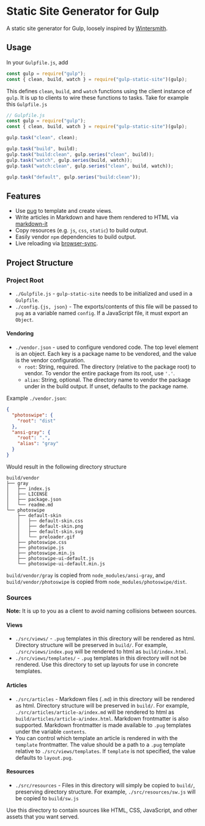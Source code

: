 # Static Site Generator for Gulp

A static site generator for Gulp, loosely inspired by
[Wintersmith](https://github.com/jnordberg/wintersmith).

## Usage

In your `Gulpfile.js`, add

```js
const gulp = require("gulp");
const { clean, build, watch } = require("gulp-static-site")(gulp);
```

This defines `clean`, `build`, and `watch` functions using the client instance
of `gulp`. It is up to clients to wire these functions to tasks. Take for
example this `Gulpfile.js`

```js
// Gulpfile.js
const gulp = require("gulp");
const { clean, build, watch } = require("gulp-static-site")(gulp);

gulp.task("clean", clean);

gulp.task("build", build);
gulp.task("build:clean", gulp.series("clean", build));
gulp.task("watch", gulp.series(build, watch));
gulp.task("watch:clean", gulp.series("clean", build, watch));

gulp.task("default", gulp.series("build:clean"));
```

## Features

- Use [pug](https://github.com/pugjs/pug) to template and create views.
- Write articles in Markdown and have them rendered to HTML via
  [markdown-it](https://github.com/markdown-it/markdown-it)
- Copy resources (e.g. `js`, `css`, `static`) to build output.
- Easily vendor `npm` dependencies to build output.
- Live reloading via
  [browser-sync](https://github.com/Browsersync/browser-sync).

## Project Structure

### Project Root

- `./Gulpfile.js` - `gulp-static-site` needs to be initialized and used in a
  `Gulpfile`.
- `./config.{js, json}` - The exports/contents of this file will be passed to
  `pug` as a variable named `config`. If a JavaScript file, it must export an
  `Object`.

#### Vendoring

- `./vendor.json` - used to configure vendored code. The top level element is an
  object. Each key is a package name to be vendored, and the value is the vendor
  configuration.
  - `root`: String, required. The directory (relative to the package root) to
    vendor. To vendor the entire package from its root, use `'.'`.
  - `alias`: String, optional. The directory name to vendor the package under in
    the build output. If unset, defaults to the package name.

Example `./vendor.json`:

```json
{
  "photoswipe": {
    "root": "dist"
  },
  "ansi-gray": {
    "root": ".",
    "alias": "gray"
  }
}
```

Would result in the following directory structure

```
build/vendor
├── gray
│   ├── index.js
│   ├── LICENSE
│   ├── package.json
│   └── readme.md
└── photoswipe
    ├── default-skin
    │   ├── default-skin.css
    │   ├── default-skin.png
    │   ├── default-skin.svg
    │   └── preloader.gif
    ├── photoswipe.css
    ├── photoswipe.js
    ├── photoswipe.min.js
    ├── photoswipe-ui-default.js
    └── photoswipe-ui-default.min.js
```

`build/vendor/gray` is copied from `node_modules/ansi-gray`, and
`build/vendor/photoswipe` is copied from `node_modules/photoswipe/dist`.

### Sources

**Note:** It is up to you as a client to avoid naming collisions between
sources.

#### Views

- `./src/views/` - `.pug` templates in this directory will be rendered as html.
  Directory structure will be preserved in `build/`. For example,
  `./src/views/index.pug` will be rendered to html as `build/index.html`.
- `./src/views/templates/` - `.pug` templates in this directory will not be
  rendered. Use this directory to set up layouts for use in concrete templates.

#### Articles

- `./src/articles` - Markdown files (`.md`) in this directory will be rendered
  as html. Directory structure will be preserved in `build/`. For example,
  `./src/articles/article-a/index.md` will be rendered to html as
  `build/articles/article-a/index.html`. Markdown frontmatter is also supported.
  Markdown frontmatter is made available to `.pug` templates under the variable
  `contents`.
- You can control which template an article is rendered in with the `template`
  frontmatter. The value should be a path to a `.pug` template relative to
  `./src/views/templates`. If `template` is not specified, the value defaults to
  `layout.pug`.

#### Resources

- `./src/resources` - Files in this directory will simply be copied to `build/`,
  preserving directory structure. For example, `./src/resources/sw.js` will be
  copied to `build/sw.js`

Use this directory to contain sources like HTML, CSS, JavaScript, and other
assets that you want served.
